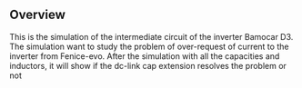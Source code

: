 ## Overview
This is the simulation of the intermediate circuit of the inverter Bamocar D3.
The simulation want to study the problem of over-request of current to the inverter from Fenice-evo.
After the simulation with all the capacities and inductors, it will show if the dc-link cap extension resolves the problem or not
